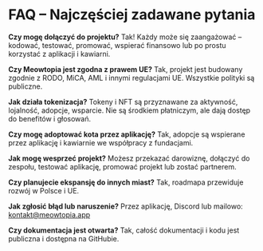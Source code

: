 # FAQ – Najczęściej zadawane pytania

**Czy mogę dołączyć do projektu?**
Tak! Każdy może się zaangażować – kodować, testować, promować, wspierać finansowo lub po prostu korzystać z aplikacji i kawiarni.

**Czy Meowtopia jest zgodna z prawem UE?**
Tak, projekt jest budowany zgodnie z RODO, MiCA, AML i innymi regulacjami UE. Wszystkie polityki są publiczne.

**Jak działa tokenizacja?**
Tokeny i NFT są przyznawane za aktywność, lojalność, adopcje, wsparcie. Nie są środkiem płatniczym, ale dają dostęp do benefitów i głosowań.

**Czy mogę adoptować kota przez aplikację?**
Tak, adopcje są wspierane przez aplikację i kawiarnie we współpracy z fundacjami.

**Jak mogę wesprzeć projekt?**
Możesz przekazać darowiznę, dołączyć do zespołu, testować aplikację, promować projekt lub zostać partnerem.

**Czy planujecie ekspansję do innych miast?**
Tak, roadmapa przewiduje rozwój w Polsce i UE.

**Jak zgłosić błąd lub naruszenie?**
Przez aplikację, Discord lub mailowo: kontakt@meowtopia.app

**Czy dokumentacja jest otwarta?**
Tak, całość dokumentacji i kodu jest publiczna i dostępna na GitHubie.
